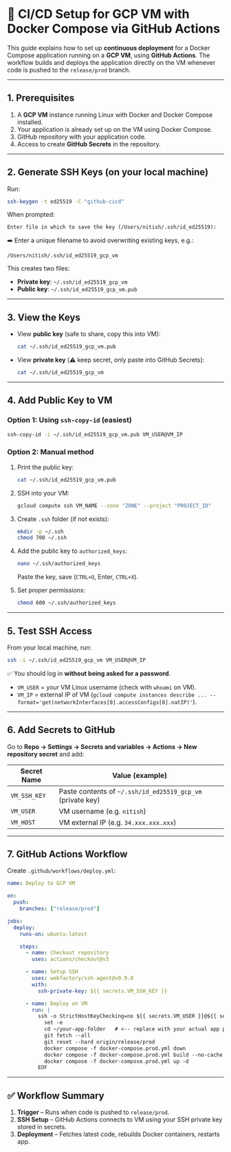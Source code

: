 # 🚀 CI/CD Setup for GCP VM with Docker Compose via GitHub Actions

This guide explains how to set up **continuous deployment** for a Docker Compose application running on a **GCP VM**, using **GitHub Actions**. The workflow builds and deploys the application directly on the VM whenever code is pushed to the `release/prod` branch.

---

## 1. Prerequisites

1. A **GCP VM** instance running Linux with Docker and Docker Compose installed.
2. Your application is already set up on the VM using Docker Compose.
3. GitHub repository with your application code.
4. Access to create **GitHub Secrets** in the repository.

---

## 2. Generate SSH Keys (on your local machine)

Run:

```bash
ssh-keygen -t ed25519 -C "github-cicd"
```

When prompted:

```
Enter file in which to save the key (/Users/nitish/.ssh/id_ed25519):
```

➡️ Enter a unique filename to avoid overwriting existing keys, e.g.:

```
/Users/nitish/.ssh/id_ed25519_gcp_vm
```

This creates two files:

- **Private key**: `~/.ssh/id_ed25519_gcp_vm`
- **Public key**: `~/.ssh/id_ed25519_gcp_vm.pub`

---

## 3. View the Keys

- View **public key** (safe to share, copy this into VM):

  ```bash
  cat ~/.ssh/id_ed25519_gcp_vm.pub
  ```

- View **private key** (⚠️ keep secret, only paste into GitHub Secrets):

  ```bash
  cat ~/.ssh/id_ed25519_gcp_vm
  ```

---

## 4. Add Public Key to VM

### Option 1: Using `ssh-copy-id` (easiest)

```bash
ssh-copy-id -i ~/.ssh/id_ed25519_gcp_vm.pub VM_USER@VM_IP
```

### Option 2: Manual method

1. Print the public key:

   ```bash
   cat ~/.ssh/id_ed25519_gcp_vm.pub
   ```

2. SSH into your VM:

   ```bash
   gcloud compute ssh VM_NAME --zone "ZONE" --project "PROJECT_ID"
   ```

3. Create `.ssh` folder (if not exists):

   ```bash
   mkdir -p ~/.ssh
   chmod 700 ~/.ssh
   ```

4. Add the public key to `authorized_keys`:

   ```bash
   nano ~/.ssh/authorized_keys
   ```

   Paste the key, save (`CTRL+O`, Enter, `CTRL+X`).

5. Set proper permissions:

   ```bash
   chmod 600 ~/.ssh/authorized_keys
   ```

---

## 5. Test SSH Access

From your local machine, run:

```bash
ssh -i ~/.ssh/id_ed25519_gcp_vm VM_USER@VM_IP
```

✅ You should log in **without being asked for a password**.

- `VM_USER` = your VM Linux username (check with `whoami` on VM).
- `VM_IP` = external IP of VM (`gcloud compute instances describe ... --format='get(networkInterfaces[0].accessConfigs[0].natIP)'`).

---

## 6. Add Secrets to GitHub

Go to **Repo → Settings → Secrets and variables → Actions → New repository secret** and add:

| Secret Name  | Value (example)                                            |
| ------------ | ---------------------------------------------------------- |
| `VM_SSH_KEY` | Paste contents of `~/.ssh/id_ed25519_gcp_vm` (private key) |
| `VM_USER`    | VM username (e.g. `nitish`)                                |
| `VM_HOST`    | VM external IP (e.g. `34.xxx.xxx.xxx`)                     |

---

## 7. GitHub Actions Workflow

Create `.github/workflows/deploy.yml`:

```yaml
name: Deploy to GCP VM

on:
  push:
    branches: ["release/prod"]

jobs:
  deploy:
    runs-on: ubuntu-latest

    steps:
      - name: Checkout repository
        uses: actions/checkout@v3

      - name: Setup SSH
        uses: webfactory/ssh-agent@v0.9.0
        with:
          ssh-private-key: ${{ secrets.VM_SSH_KEY }}

      - name: Deploy on VM
        run: |
          ssh -o StrictHostKeyChecking=no ${{ secrets.VM_USER }}@${{ secrets.VM_HOST }} << 'EOF'
            set -e
            cd ~/your-app-folder   # <-- replace with your actual app path
            git fetch --all
            git reset --hard origin/release/prod
            docker compose -f docker-compose.prod.yml down
            docker compose -f docker-compose.prod.yml build --no-cache
            docker compose -f docker-compose.prod.yml up -d
          EOF
```

---

## ✅ Workflow Summary

1. **Trigger** – Runs when code is pushed to `release/prod`.
2. **SSH Setup** – GitHub Actions connects to VM using your SSH private key stored in secrets.
3. **Deployment** – Fetches latest code, rebuilds Docker containers, restarts app.
